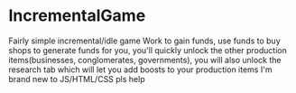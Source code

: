 # IncrementalGame
Fairly simple incremental/idle game
Work to gain funds, use funds to buy shops to generate funds for you, you'll quickly unlock the other production items(businesses, conglomerates, governments), you will also unlock the research tab which will let you add boosts to your production items
I'm brand new to JS/HTML/CSS pls help
